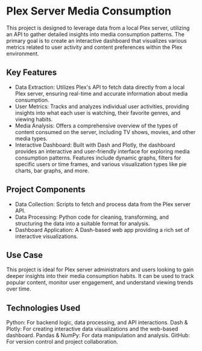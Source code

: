 # Plex Server Media Consumption
This project is designed to leverage data from a local Plex server, utilizing an API to gather detailed insights into media consumption patterns. The primary goal is to create an interactive dashboard that visualizes various metrics related to user activity and content preferences within the Plex environment.


## Key Features
* Data Extraction: Utilizes Plex's API to fetch data directly from a local Plex server, ensuring real-time and accurate information about media consumption.
* User Metrics: Tracks and analyzes individual user activities, providing insights into what each user is watching, their favorite genres, and viewing habits.
* Media Analysis: Offers a comprehensive overview of the types of content consumed on the server, including TV shows, movies, and other media types.
* Interactive Dashboard: Built with Dash and Plotly, the dashboard provides an interactive and user-friendly interface for exploring media consumption patterns. Features include dynamic graphs, filters for specific users or time frames, and various visualization types like pie charts, bar graphs, and more.

## Project Components
* Data Collection: Scripts to fetch and process data from the Plex server API.
* Data Processing: Python code for cleaning, transforming, and structuring the data into a suitable format for analysis.
* Dashboard Application: A Dash-based web app providing a rich set of interactive visualizations.


## Use Case
This project is ideal for Plex server administrators and users looking to gain deeper insights into their media consumption habits. It can be used to track popular content, monitor user engagement, and understand viewing trends over time.


## Technologies Used
Python: For backend logic, data processing, and API interactions.
Dash & Plotly: For creating interactive data visualizations and the web-based dashboard.
Pandas & NumPy: For data manipulation and analysis.
GitHub: For version control and project collaboration.

